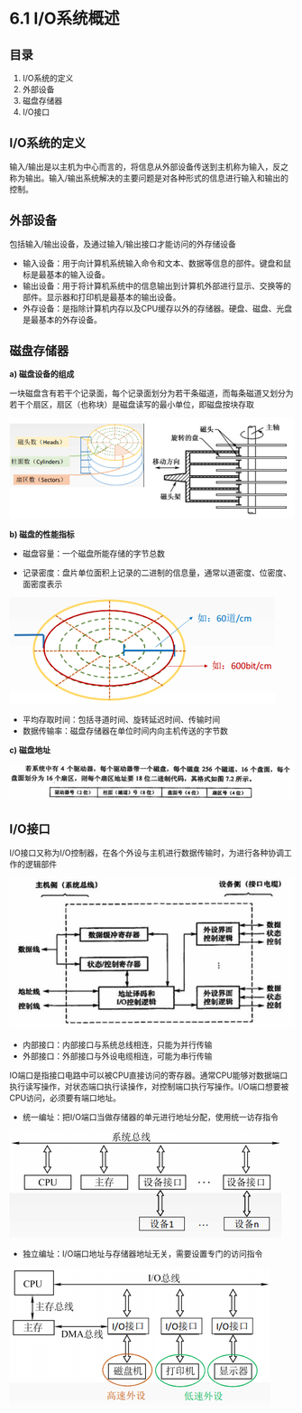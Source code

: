 # 6.1 I/O系统概述

## 目录

1. I/O系统的定义
2. 外部设备
3. 磁盘存储器
4. I/O接口



## I/O系统的定义

输入/输出是以主机为中心而言的，将信息从外部设备传送到主机称为输入，反之称为输出。输入/输出系统解决的主要问题是对各种形式的信息进行输入和输出的控制。



## 外部设备

包括输入/输出设备，及通过输入/输出接口才能访问的外存储设备

* 输入设备：用于向计算机系统输入命令和文本、数据等信息的部件。键盘和鼠标是最基本的输入设备。
* 输出设备：用于将计算机系统中的信息输出到计算机外部进行显示、交换等的部件。显示器和打印机是最基本的输出设备。
* 外存设备：是指除计算机内存以及CPU缓存以外的存储器。硬盘、磁盘、光盘是最基本的外存设备。



## 磁盘存储器

**a) 磁盘设备的组成**

一块磁盘含有若干个记录面，每个记录面划分为若干条磁道，而每条磁道又划分为若干个扇区，扇区（也称块）是磁盘读写的最小单位，即磁盘按块存取

![image-20210926094122302](image-20210926094122302.png)



**b) 磁盘的性能指标**

* 磁盘容量：一个磁盘所能存储的字节总数

* 记录密度：盘片单位面积上记录的二进制的信息量，通常以道密度、位密度、面密度表示

![image-20210926094831909](image-20210926094831909.png)

* 平均存取时间：包括寻道时间、旋转延迟时间、传输时间
* 数据传输率：磁盘存储器在单位时间内向主机传送的字节数



**c) 磁盘地址**

![image-20210926100109521](image-20210926100109521.png)



## I/O接口

I/O接口又称为I/O控制器，在各个外设与主机进行数据传输时，为进行各种协调工作的逻辑部件

![image-20210926101239969](image-20210926101239969.png)



* 内部接口：内部接口与系统总线相连，只能为并行传输
* 外部接口：外部接口与外设电缆相连，可能为串行传输



IO端口是指接口电路中可以被CPU直接访问的寄存器。通常CPU能够对数据端口执行读写操作，对状态端口执行读操作，对控制端口执行写操作。I/O端口想要被CPU访问，必须要有端口地址。

* 统一编址：把I/O端口当做存储器的单元进行地址分配，使用统一访存指令

![image-20210925200215246](image-20210925200215246.png)



* 独立编址：I/O端口地址与存储器地址无关，需要设置专门的访问指令

![image-20210925200755257](image-20210925200755257.png)

